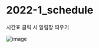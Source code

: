 # 2022-1_schedule
시간표 클릭 시 알림창 띄우기

![image](https://user-images.githubusercontent.com/100507512/167247534-3c97fab0-e84b-43d5-bb94-5f8812c12949.png)

